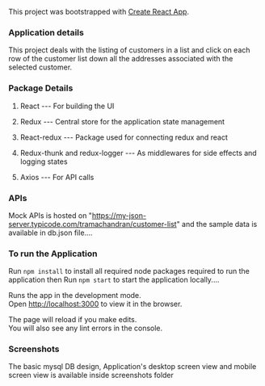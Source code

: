 This project was bootstrapped with [Create React App](https://github.com/facebook/create-react-app).

### Application details
This project deals with the listing of customers in a list and click on each row of the customer list down all the addresses associated with the selected customer.

### Package Details
1) React   --- For building the UI

2) Redux   --- Central store for the application state management

3) React-redux --- Package used for connecting redux and react

4) Redux-thunk and redux-logger  --- As middlewares for side effects and logging states

5) Axios --- For API calls

### APIs

Mock APIs is hosted on "https://my-json-server.typicode.com/tramachandran/customer-list"
and the sample data is available in db.json file....

###  To run the Application

Run `npm install` to install all required node packages required to run the application
then
Run `npm start` to start the application locally....

Runs the app in the development mode.<br />
Open [http://localhost:3000](http://localhost:3000) to view it in the browser.

The page will reload if you make edits.<br />
You will also see any lint errors in the console.

### Screenshots
The basic mysql DB design,
Application's desktop screen view and
mobile screen view is available inside screenshots folder


